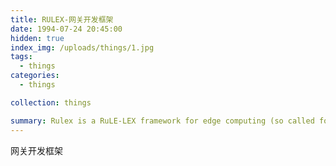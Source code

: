 ```yaml
---
title: RULEX-网关开发框架
date: 1994-07-24 20:45:00
hidden: true
index_img: /uploads/things/1.jpg
tags:
  - things
categories:
  - things

collection: things

summary: Rulex is a RuLE-LEX framework for edge computing (so called fog-computing), support various data sources and data flows. Rulex is designed to process data streams fast and reliable with IoT southern gateways.
---
```

网关开发框架
<!-- more -->
